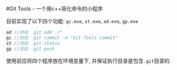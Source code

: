 #Git Tools - 一个用c++简化命令的小程序

目前实现了以下四个功能: `gc.exe`, `st.exe`, `ad.exe`, `gp.exe`

```c++
ad //对应  git add ./*
gc //对应  git commit -m "Git Tools commit"
st //对应  git status
gp //对应  git push
```

使用前应将四个程序放在环境变量下, 并保证执行目录是包含`.git`目录的.

